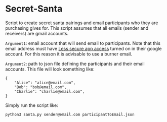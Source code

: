 # Secret-Santa
Script to create secret santa pairings and email participants who they are purchasing gives for. This script assumes that all emails (sender and receivers) are gmail accounts.

`Argument1`: email account that will send email to participants. Note that this email address must have [Less secure app access](https://realpython.com/python-send-email/#:~:text=Allow%20less%20secure%20apps%20to%20ON) turned on in their google account. For this reason it is advisable to use a burner email.

`Argument2`: path to json file defining the participants and their email accounts. This file will look something like:
```
{
	"Alice": "alice@email.com",
	"Bob": "bob@email.com",
	"Charlie": "charlie@email.com",
}
```

Simply run the script like:
```
python3 santa.py sender@email.com participantToEmail.json
```